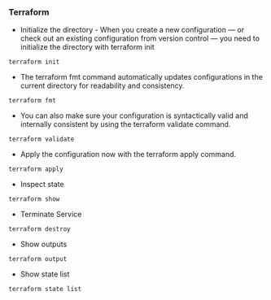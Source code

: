 ### Terraform

- Initialize the directory - When you create a new configuration — or check out an existing configuration from version control — you need to initialize the directory with terraform init
```
terraform init
```
- The terraform fmt command automatically updates configurations in the current directory for readability and consistency.
```
terraform fmt
```
- You can also make sure your configuration is syntactically valid and internally consistent by using the terraform validate command.
```
terraform validate
```
- Apply the configuration now with the terraform apply command. 
```
terraform apply
```
- Inspect state
```
terraform show
```
- Terminate Service
```
terraform destroy
```
- Show outputs
```
terraform output
```
- Show state list
```
terraform state list
```
